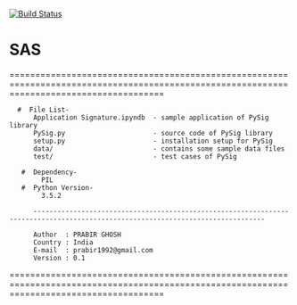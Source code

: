 [![Build Status](https://travis-ci.org/PRABIRSOFT/SAS.svg?branch=0.1)](https://travis-ci.org/PRABIRSOFT/SAS)


# SAS


==========================================================================================================================================
      
      #  File List-
          Application Signature.ipyndb  - sample application of PySig library
          PySig.py                      - source code of PySig library
          setup.py                      - installation setup for PySig
          data/                         - contains some sample data files
          test/                         - test cases of PySig
          
       #  Dependency-
            PIL
       #  Python Version-
            3.5.2
       
          --------------------------------------------------------------------------------------------------------------------------------
          
          Author  : PRABIR GHOSH
          Country : India
          E-mail  : prabir1992@gmail.com
          Version : 0.1
==========================================================================================================================================
